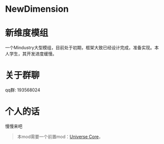 # NewDimension
# 新维度模组
一个Mindustry大型模组，目前处于初期，框架大致已经设计完成，准备实现。本人学生，其开发进度缓慢。
# 关于群聊
qq群: 193568024 
# 个人的话
慢慢来吧
> 本mod需要一个前置mod：[Universe Core](https://github.com/EB-wilson/UniverseCore)，